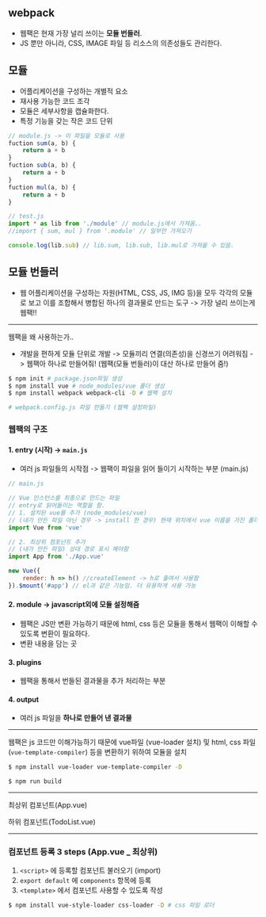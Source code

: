 ## webpack

- 웹팩은 현재 가장 널리 쓰이는 **모듈 번들러**.
- JS 뿐만 아니라,  CSS, IMAGE 파일 등 리소스의 의존성들도 관리한다.

## 모듈

- 어플리케이션을 구성하는 개별적 요소
- 재사용 가능한 코드 조각
- 모듈은 세부사항을 캡슐화한다.
- 특정 기능을 갖는 작은 코드 단위

```javascript
// module.js -> 이 파일을 모듈로 사용
fuction sum(a, b) {
    return a + b
}
fuction sub(a, b) {
    return a + b
}
fuction mul(a, b) {
    return a + b
}

// test.js
import * as lib from './module' // module.js에서 가져옴..
//import { sum, mul } from '.module' // 일부만 가져오기

console.log(lib.sub) // lib.sum, lib.sub, lib.mul로 가져올 수 있음.
```



## 모듈 번들러

- 웹 어플리케이션을 구성하는 자원(HTML, CSS, JS, IMG 등)을 모두 각각의 모듈로 보고 이를 조합해서 병합된 하나의 결과물로 만드는 도구 -> 가장 널리 쓰이는게 웹팩!!

-----

웹팩을 왜 사용하는가..

- 개발을 편하게 모듈 단위로 개발 -> 모듈끼리 연결(의존성)을 신경쓰기 어려워짐 -> 웹팩아 하나로 만들어줘! (웹팩(모듈 번들러)이 대산 하나로 만들어 줌!)



```bash
$ npm init # package.json파일 생성
$ npm install vue # node_modules/vue 폴더 생성
$ npm install webpack webpack-cli -D # 웹팩 설치

# webpack.config.js 파일 만들기 (웹팩 설정파일)
```

### 웹팩의 구조

#### 1. entry (시작) -> `main.js`

- 여러 js 파일들의 시작점 -> 웹팩이 파일을 읽어 들이기 시작하는 부분 (main.js)

```javascript
// main.js

// Vue 인스턴스를 최종으로 만드는 파일
// entry로 읽어들이는 역할을 함.
// 1. 설치된 vue를 추가 (node_modules/vue)
// (내가 만든 파일 아닌 경우 -> install 한 경우) 현재 위치에서 vue 이름을 가진 폴더가 없음 => 자동으로 node_modules 에서 가져옴.
import Vue from 'vue'

// 2. 최상위 컴포넌트 추가
// (내가 만든 파일) 상대 경로 표시 해야함
import App from './App.vue'

new Vue({
    render: h => h() //createElement -> h로 줄여서 사용함
}).$mount('#app') // el과 같은 기능임. 더 유용하게 사용 가능
```



#### 2. module -> javascript외에 모듈 설정해줌

- 웹팩은 JS만 변환 가능하기 때문에 html, css 등은 모듈을 통해서 웹팩이 이해할 수 있도록 변환이 필요하다.
- 변환 내용을 담는 곳



#### 3. plugins

- 웹팩을 통해서 번들된 결과물을 추가 처리하는 부분

#### 4. output

- 여러 js 파일을 **하나로 만들어 낸 결과물**

------

웹팩은 js 코드만 이해가능하기 때문에 vue파일 (vue-loader 설치) 및 html, css 파일(`vue-template-compiler`) 등을 변환하기 위하여 모듈을 설치

```bash
$ npm install vue-loader vue-template-compiler -D

$ npm run build
```

---------------

최상위 컴포넌트(App.vue)

하위 컴포넌트(TodoList.vue)

--------

### 컴포넌트 등록 3 steps (App.vue _ 최상위)

1. `<script>` 에 등록할 컴포넌트 불러오기 (import)
2. `export default` 에 `components` 항목에 등록
3. `<template>` 에서 컴포넌트 사용할 수 있도록 작성

```bash
$ npm install vue-style-loader css-loader -D # css 파일 로더
```

